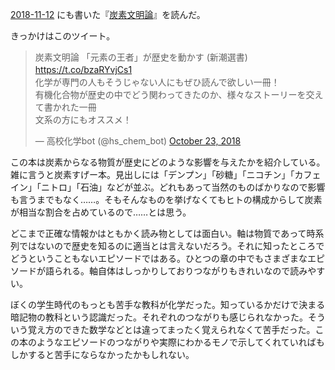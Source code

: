 [2018-11-12][] にも書いた『[炭素文明論][asin:B00H992KZ8]』を読んだ。

きっかけはこのツイート。

<blockquote class="twitter-tweet"><p lang="ja" dir="ltr">炭素文明論 「元素の王者」が歴史を動かす (新潮選書)　<a href="https://t.co/bzaRYvjCs1">https://t.co/bzaRYvjCs1</a> 　<br>化学が専門の人もそうじゃない人にもぜひ読んで欲しい一冊！<br>有機化合物が歴史の中でどう関わってきたのか、様々なストーリーを交えて書かれた一冊<br>文系の方にもオススメ！</p>&mdash; 高校化学bot (@hs_chem_bot) <a href="https://twitter.com/hs_chem_bot/status/1054773931721146368?ref_src=twsrc%5Etfw">October 23, 2018</a></blockquote> <script async src="https://platform.twitter.com/widgets.js" charset="utf-8"></script>

この本は炭素からなる物質が歴史にどのような影響を与えたかを紹介している。雑に言うと炭素すげー本。見出しには「デンプン」「砂糖」「ニコチン」「カフェイン」「ニトロ」「石油」などが並ぶ。どれもあって当然のものばかりなので影響も言うまでもなく……。そもそんなものを挙げなくてもヒトの構成からして炭素が相当な割合を占めているので……とは思う。

どこまで正確な情報かはともかく読み物としては面白い。軸は物質であって時系列ではないので歴史を知るのに適当とは言えないだろう。それに知ったところでどうということもないエピソードではある。ひとつの章の中でもさまざまなエピソードが語られる。軸自体はしっかりしておりつながりもきれいなので読みやすい。

ぼくの学生時代のもっとも苦手な教科が化学だった。知っているかだけで決まる暗記物の教科という認識だった。それぞれのつながりも感じられなかった。そういう覚え方のできた数学などとは違ってまったく覚えられなくて苦手だった。この本のようなエピソードのつながりや実際にわかるモノで示してくれていればもしかすると苦手にならなかったかもしれない。

[2018-11-12]: https://blog.bouzuya.net/2018/11/12/
[asin:B00H992KZ8]: https://www.amazon.co.jp/dp/B00H992KZ8/
